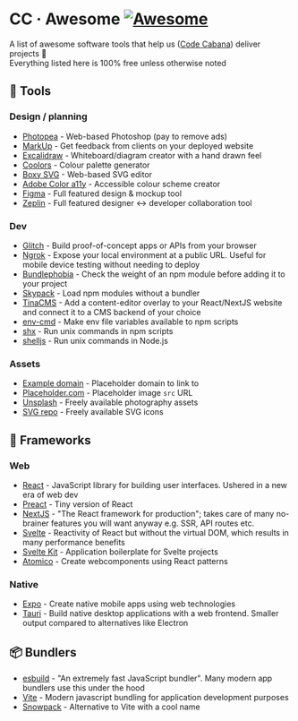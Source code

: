 # CC &middot; Awesome [![Awesome](https://awesome.re/badge.svg)](https://awesome.re)

A list of awesome software tools that help us ([Code Cabana](https://www.codecabana.com.au/)) deliver projects :palm_tree:  
Everything listed here is 100% free unless otherwise noted

## 🔨 Tools

### Design / planning

- [Photopea](https://www.photopea.com/) - Web-based Photoshop (pay to remove ads)
- [MarkUp](https://www.markup.io/) - Get feedback from clients on your deployed website
- [Excalidraw](https://excalidraw.com/) - Whiteboard/diagram creator with a hand drawn feel
- [Coolors](https://coolors.co/) - Colour palette generator
- [Boxy SVG](https://boxy-svg.com/) - Web-based SVG editor
- [Adobe Color a11y](https://color.adobe.com/create/color-accessibility) - Accessible colour scheme creator
- [Figma](https://www.figma.com/) - Full featured design & mockup tool
- [Zeplin](https://zeplin.io/) - Full featured designer <-> developer collaboration tool

### Dev

- [Glitch](https://glitch.com/) - Build proof-of-concept apps or APIs from your browser
- [Ngrok](https://ngrok.com/) - Expose your local environment at a public URL. Useful for mobile device testing without needing to deploy
- [Bundlephobia](https://bundlephobia.com/) - Check the weight of an npm module before adding it to your project
- [Skypack](https://www.skypack.dev/) - Load npm modules without a bundler
- [TinaCMS](https://github.com/tinacms/tinacms) - Add a content-editor overlay to your React/NextJS website and connect it to a CMS backend of your choice
- [env-cmd](https://github.com/toddbluhm/env-cmd) - Make env file variables available to npm scripts
- [shx](https://github.com/shelljs/shx) - Run unix commands in npm scripts
- [shelljs](https://github.com/shelljs/shelljs) - Run unix commands in Node.js

### Assets

- [Example domain](https://example.com/) - Placeholder domain to link to
- [Placeholder.com](https://placeholder.com/) - Placeholder image `src` URL
- [Unsplash](https://unsplash.com/) - Freely available photography assets
- [SVG repo](https://www.svgrepo.com/) - Freely available SVG icons

## 💎 Frameworks

### Web

- [React](https://reactjs.org/) - JavaScript library for building user interfaces. Ushered in a new era of web dev
- [Preact](https://preactjs.com/) - Tiny version of React
- [NextJS](https://nextjs.org/) - "The React framework for production"; takes care of many no-brainer features you will want anyway e.g. SSR, API routes etc.
- [Svelte](https://svelte.dev/) - Reactivity of React but without the virtual DOM, which results in many performance benefits
- [Svelte Kit](https://kit.svelte.dev/) - Application boilerplate for Svelte projects
- [Atomico](https://atomicojs.github.io/) - Create webcomponents using React patterns

### Native

- [Expo](https://expo.dev/) - Create native mobile apps using web technologies
- [Tauri](https://tauri.studio/) - Build native desktop applications with a web frontend. Smaller output compared to alternatives like Electron

## 📦 Bundlers

- [esbuild](https://esbuild.github.io/) - "An extremely fast JavaScript bundler". Many modern app bundlers use this under the hood
- [Vite](https://vitejs.dev/) - Modern javascript bundling for application development purposes
- [Snowpack](https://www.snowpack.dev/) - Alternative to Vite with a cool name
